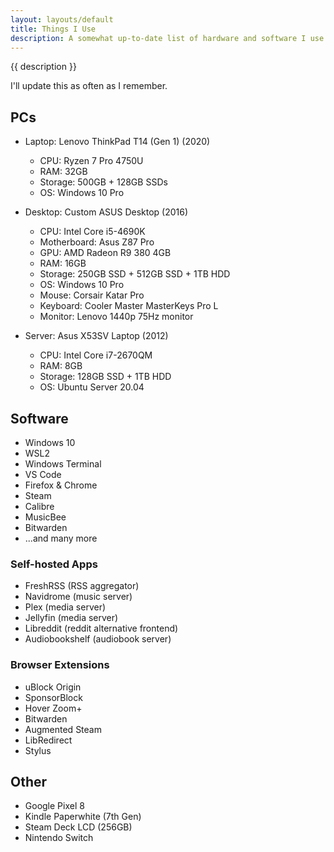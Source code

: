 ```yaml
---
layout: layouts/default
title: Things I Use
description: A somewhat up-to-date list of hardware and software I use. Inspired by many others' personal websites.
---
```


{{ description }}

I'll update this as often as I remember.

## PCs

* Laptop: Lenovo ThinkPad T14 (Gen 1) (2020)
  * CPU: Ryzen 7 Pro 4750U
  * RAM: 32GB
  * Storage: 500GB + 128GB SSDs
  * OS: Windows 10 Pro

* Desktop: Custom ASUS Desktop (2016)
  * CPU: Intel Core i5-4690K
  * Motherboard: Asus Z87 Pro
  * GPU: AMD Radeon R9 380 4GB
  * RAM: 16GB
  * Storage: 250GB SSD + 512GB SSD + 1TB HDD
  * OS: Windows 10 Pro
  * Mouse: Corsair Katar Pro
  * Keyboard: Cooler Master MasterKeys Pro L
  * Monitor: Lenovo 1440p 75Hz monitor

* Server: Asus X53SV Laptop (2012)
  * CPU: Intel Core i7-2670QM
  * RAM: 8GB
  * Storage: 128GB SSD + 1TB HDD
  * OS: Ubuntu Server 20.04


## Software
* Windows 10
* WSL2
* Windows Terminal
* VS Code
* Firefox & Chrome
* Steam
* Calibre
* MusicBee
* Bitwarden
* ...and many more

### Self-hosted Apps
* FreshRSS (RSS aggregator)
* Navidrome (music server)
* Plex (media server)
* Jellyfin (media server)
* Libreddit (reddit alternative frontend)
* Audiobookshelf (audiobook server)

### Browser Extensions
* uBlock Origin
* SponsorBlock
* Hover Zoom+
* Bitwarden
* Augmented Steam
* LibRedirect
* Stylus

## Other
* Google Pixel 8
* Kindle Paperwhite (7th Gen)
* Steam Deck LCD (256GB)
* Nintendo Switch
